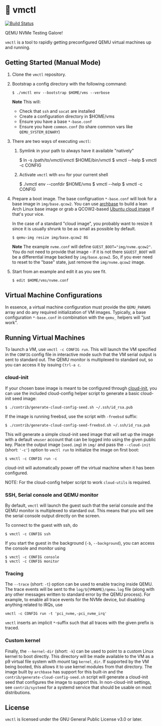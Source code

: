 # :wrench: vmctl

[![Build Status](https://github.com/OpenMPDK/vmctl/workflows/ci/badge.svg)](https://github.com/OpenMPDK/vmctl/actions)

QEMU NVMe Testing Galore!

`vmctl` is a tool to rapidly getting preconfigured QEMU virtual machines up and
running.


## Getting Started (Manual Mode)

1. Clone the `vmctl` repository.

2. Bootstrap a config directory with the following command:

       $ ./vmctl env --bootstrap $HOME/vms --verbose

   **Note** This will:
    * Check that `ssh` and `socat` are installed
    * Create a configuration directory in $HOME/vms
    * Ensure you have a base `*-base.conf`
    * Ensure you have `common.conf` (to share common vars like
      `QEMU_SYSTEM_BINARY`)

3. There are two ways of executing `vmctl`:
    1. Symlink in your path to always have it available "natively"

        $ ln -s /path/to/vmctl/vmctl $HOME/bin/vmctl
        $ vmctl --help
        $ vmctl -c CONFIG <command>

    2. Activate `vmctl` with `env` for your current shell

        $ ./vmctl env --confdir $HOME/vms
        $ vmctl --help
        $ vmctl -c CONFIG <command>

4. Prepare a boot image. The base configruation `*-base.conf` will look for a
   base image in `img/base.qcow2`. You can use [archbase][archbase] to build a
   lean Arch Linux base image or grab a QCOW2-based [Ubuntu cloud
   image][ubuntu-cloud-image] if that's your vice.

   In the case of a standard "cloud image", you probably want to resize it
   since it is usually shrunk to be as small as possible by default.

       $ qemu-img resize img/base.qcow2 8G

   **Note** The example `nvme.conf` will define `GUEST_BOOT="img/nvme.qcow2"`.
   You do not need to provide that image - if it is not there `$GUEST_BOOT`
   will be a differential image backed by `img/base.qcow2`. So, if you ever
   need to reset to the "base" state, just remove the `img/nvme.qcow2` image.

5. Start from an example and edit it as you see fit.

       $ edit $HOME/vms/nvme.conf

[archbase]: https://github.com/OpenMPDK/archbase
[ubuntu-cloud-image]: https://cloud-images.ubuntu.com

## Virtual Machine Configurations

In essence, a virtual machine configuration must provide the `QEMU_PARAMS`
array and do any required initialization of VM images. Typically, a base
configuration `*-base.conf` in combination with the `qemu_` helpers will "just
work".


## Running Virtual Machines

To launch a VM, use `vmctl -c CONFIG run`. This will launch the VM specified in
the `CONFIG` config file in interactive mode such that the VM serial output is
sent to standard out. The QEMU monitor is multiplexed to standard out, so you
can access it by issuing `Ctrl-a c`.

### cloud-init

If your chosen base image is meant to be configured through [cloud-init][cloud-init],
you can use the included cloud-config helper script to generate a basic
cloud-init seed image:

    $ ./contrib/generate-cloud-config-seed.sh ~/.ssh/id_rsa.pub
    
If the image is running freebsd, use the script with `-freebsd` suffix:
    
    $ ./contrib/generate-cloud-config-seed-freebsd.sh ~/.ssh/id_rsa.pub

This will generate a simple cloud-init seed image that will set up the image
with a default `vmuser` account that can be logged into using the given public
key. Place the output image (`seed.img`) in `img/` and pass the `--cloud-init`
(short: `'-c'`) option to `vmctl run` to initialize the image on first boot:

    $ vmctl -c CONFIG run -c

cloud-init will automatically power off the virtual machine when it has been
configured.

NOTE: For the cloud-config helper script to work `cloud-utils` is required.

[cloud-init]: https://cloudinit.readthedocs.io/en/latest/


### SSH, Serial console and QEMU monitor

By default, `vmctl` will launch the guest such that the serial console and the
QEMU monitor is multiplexed to standard out. This means that you will see the
serial console output directly on the screen.

To connect to the guest with ssh, do

    $ vmctl -c CONFIG ssh

If you start the guest in the background (`-b`, `--background`), you can access
the console and monitor using

    $ vmctl -c CONFIG console
    $ vmctl -c CONFIG monitor

### Tracing

The `--trace` (short: `-t`) option can be used to enable tracing inside QEMU.
The trace events will be sent to the `log/${VMNAME}/qemu.log` file (along with
any other messages written to standard error by the QEMU process). For example,
to enable all trace events for the NVMe device, but disabling anything related
to IRQs, use

    vmctl -c CONFIG run -t 'pci_nvme,-pci_nvme_irq'

`vmctl` inserts an implicit `*`-suffix such that all traces with the given
prefix is traced.

### Custom kernel

Finally, the `--kernel-dir` (short: `-k`) can be used to point to a custom
Linux kernel to boot directly. This directory will be made available to the VM
as a p9 virtual file system with mount tag `kernel_dir`. If supported by the VM
being booted, this allows it to use kernel modules from that directory. The
image built by `archbase` has support for this built-in and the
`contrib/generate-cloud-config-seed.sh` script will generate a cloud-init seed
that configures the image to support this. In non-cloud-init settings, see
`contrib/systemd` for a systemd service that should be usable on most
distributions.


## License

`vmctl` is licensed under the GNU General Public License v3.0 or later.
